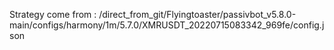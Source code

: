 Strategy come from : /direct_from_git/Flyingtoaster/passivbot_v5.8.0-main/configs/harmony/1m/5.7.0/XMRUSDT_20220715083342_969fe/config.json